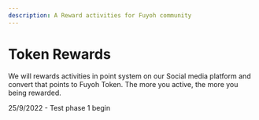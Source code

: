 ```yaml
---
description: A Reward activities for Fuyoh community
---
```


# Token Rewards

We will rewards activities in point system on our Social media platform and convert that points to Fuyoh Token. The more you active, the more you being rewarded.

25/9/2022 - Test phase 1 begin
